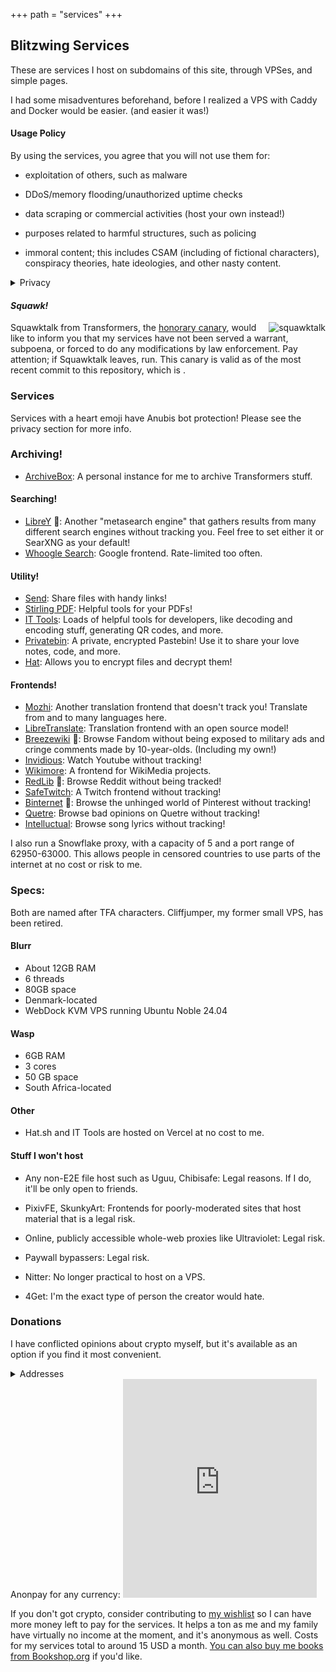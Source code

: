 +++
path = "services"
+++

Blitzwing Services
------------------

These are services I host on subdomains of this site, through VPSes, and simple pages.

I had some misadventures beforehand, before I realized a VPS with Caddy and Docker would be easier. (and easier it was!)
#### Usage Policy
By using the services, you agree that you will not use them for:

* exploitation of others, such as malware

* DDoS/memory flooding/unauthorized uptime checks

* data scraping or commercial activities (host your own instead!)

* purposes related to harmful structures, such as policing

* immoral content; this includes CSAM (including of fictional characters), conspiracy theories, hate ideologies, and other nasty content.

<details><summary>Privacy</summary>
By design, I do not log your usage of the services at all. The only things I log related to them are anonymous analytics of visits to this page via Umami, which can not personally identify you and are used to benefit the services via checking if they're being served fairly.

Anubis logs your IP, but can not see what pages you actually visit.

For encrypted services, I don't even know what's in the paste/upload/etc. I can only respond to a takedown if you have the full URL.

For anything under frontends, takedown requests will be ignored as I have no control on what's on them. They're proxies.</details>

#### _Squawk!_

<span style="float:right;">![squawktalk](/squawktalk.png)</span> Squawktalk from Transformers, the [honorary canary](https://www.eff.org/deeplinks/2014/04/warrant-canary-faq), would like to inform you that my services have not been served a warrant, subpoena, or forced to do any modifications by law enforcement. Pay attention; if Squawktalk leaves, run. This canary is valid as of the most recent commit to this repository, which is <span id="commit-date"></span>.

### Services

Services with a heart emoji have Anubis bot protection! Please see the privacy section for more info.

### Archiving!

*   [ArchiveBox](https://ab.blitzw.in): A personal instance for me to archive Transformers stuff.

#### Searching!

*   [LibreY](https://libre.blitzw.in/) 💜: Another "metasearch engine" that gathers results from many different search engines without tracking you. Feel free to set either it or SearXNG as your default!
*   [Whoogle Search](https://wh.blitzw.in): Google frontend. Rate-limited too often.


#### Utility!
*   [Send](https://send.blitzw.in): Share files with handy links!
*   [Stirling PDF](https://pdf.blitzw.in): Helpful tools for your PDFs!
*   [IT Tools](https://tools.blitzw.in): Loads of helpful tools for developers, like decoding and encoding stuff, generating QR codes, and more.
*   [Privatebin](https://bin.blitzw.in): A private, encrypted Pastebin! Use it to share your love notes, code, and more.
*   [Hat](https://hat.blitzw.in): Allows you to encrypt files and decrypt them!

#### Frontends!

*   [Mozhi](https://moz.blitzw.in): Another translation frontend that doesn't track you! Translate from and to many languages here.
*   [LibreTranslate](https://lt.blitzw.in): Translation frontend with an open source model!
*   [Breezewiki](https://fan.blitzw.in) 💜: Browse Fandom without being exposed to military ads and cringe comments made by 10-year-olds. (Including my own!)
*   [Invidious](https://tube.blitzw.in): Watch Youtube without tracking!
*   [Wikimore](https://wikimore.blitzw.in): A frontend for WikiMedia projects.
*   [RedLib](https://rl.blitzw.in) 💜: Browse Reddit without being tracked!
*   [SafeTwitch](https://twitch.blitzw.in): A Twitch frontend without tracking!
*   [Binternet](https://pin.blitzw.in) 💜: Browse the unhinged world of Pinterest without tracking!
*   [Quetre](https://q.blitzw.in): Browse bad opinions on Quetre without tracking!
*   [Intelluctual](https://genius.blitzw.in): Browse song lyrics without tracking!

  I also run a Snowflake proxy, with a capacity of 5 and a port range of 62950-63000. This allows people in censored countries to use parts of the internet at no cost or risk to me.

### Specs:
Both are named after TFA characters. Cliffjumper, my former small VPS, has been retired.
#### Blurr
* About 12GB RAM
* 6 threads
* 80GB space
* Denmark-located
* WebDock KVM VPS running Ubuntu Noble 24.04
#### Wasp
* 6GB RAM
* 3 cores
* 50 GB space
* South Africa-located
#### Other
* Hat.sh and IT Tools are hosted on Vercel at no cost to me.

#### Stuff I won't host
* Any non-E2E file host such as Uguu, Chibisafe: Legal reasons. If I do, it'll be only open to friends.

* PixivFE, SkunkyArt: Frontends for poorly-moderated sites that host material that is a legal risk.

* Online, publicly accessible whole-web proxies like Ultraviolet: Legal risk.

* Paywall bypassers: Legal risk.

* Nitter: No longer practical to host on a VPS.

* 4Get: I'm the exact type of person the creator would hate.
### Donations
I have conflicted opinions about crypto myself, but it's available as an option if you find it most convenient.
<details><summary>Addresses</summary>
* litecoin: ltc1q5hw0kkddgjrwlpsj77k8k2m95f8qugyds73yyg

* monero: 43JchZMdLEsiLj5TMPbV72CWzmD3gL9kD5rA42T1WoabMayde75vvKg7uRBC8nFgjNGoLm1eHoQMWdFX7dJ9mR8W1BGAuzU

* nano: nano_1a5uenxmuzxbohq3kx87resk668r4mgxraceg1tn77iuk7axjjrptsu11stx

* stellar public key: GBGJE4TXXFUSGJNECG4SI7QMYBXXMCGQ4G7DOLPSASPK2TJ7KJT27QLY
</details>
Anonpay for any currency:

<iframe src="https://trocador.app/anonpay/?ticker_to=ltc&network_to=Mainnet&address=ltc1q5hw0kkddgjrwlpsj77k8k2m95f8qugyds73yyg&donation=True&simple_mode=True&name=nune&email=nune@imap.fi&ticker_from=xmr&network_from=Mainnet&bgcolor=" width="310" height="350" style="border:0" scrolling="no"></iframe> 

If you don't got crypto, consider contributing to [my wishlist](https://throne.com/gigirassy) so I can have more money left to pay for the services. It helps a ton as me and my family have virtually no income at the moment, and it's anonymous as well. Costs for my services total to around 15 USD a month. [You can also buy me books from Bookshop.org](https://bookshop.org/wishlists/61ca8d380887896314d43867300b67839f0ef315) if you'd like.

<script src="/js/canarydate.js" defer></script>
